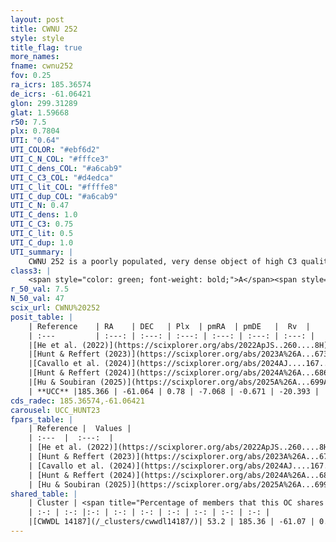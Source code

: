 ```yaml
---
layout: post
title: CWNU 252
style: style
title_flag: true
more_names: 
fname: cwnu252
fov: 0.25
ra_icrs: 185.36574
de_icrs: -61.06421
glon: 299.31289
glat: 1.59668
r50: 7.5
plx: 0.7804
UTI: "0.64"
UTI_COLOR: "#ebf6d2"
UTI_C_N_COL: "#fffce3"
UTI_C_dens_COL: "#a6cab9"
UTI_C_C3_COL: "#d4edca"
UTI_C_lit_COL: "#ffffe8"
UTI_C_dup_COL: "#a6cab9"
UTI_C_N: 0.47
UTI_C_dens: 1.0
UTI_C_C3: 0.75
UTI_C_lit: 0.5
UTI_C_dup: 1.0
UTI_summary: |
    CWNU 252 is a poorly populated, very dense object of high C3 quality. It was recently reported but it is moderately studied in the literature. This object shares a significant percentage of members with a later reported entry.
class3: |
    <span style="color: green; font-weight: bold;">A</span><span style="color: #FFC300; font-weight: bold;">B</span>
r_50_val: 7.5
N_50_val: 47
scix_url: CWNU%20252
posit_table: |
    | Reference    | RA    | DEC   | Plx  | pmRA  | pmDE   |  Rv  |
    | :---         | :---: | :---: | :---: | :---: | :---: | :---: |
    |[He et al. (2022)](https://scixplorer.org/abs/2022ApJS..260....8H) | 185.376 | -61.085 | 0.76 | -7.05 | -0.72 | -3.4 |
    |[Hunt & Reffert (2023)](https://scixplorer.org/abs/2023A%26A...673A.114H) | 185.398 | -61.072 | 0.777 | -7.055 | -0.658 | -16.109 |
    |[Cavallo et al. (2024)](https://scixplorer.org/abs/2024AJ....167...12C) | 185.484 | -61.05 | 0.779 | -- | -- | -- |
    |[Hunt & Reffert (2024)](https://scixplorer.org/abs/2024A%26A...686A..42H) | 185.398 | -61.072 | 0.777 | -7.055 | -0.658 | -16.109 |
    |[Hu & Soubiran (2025)](https://scixplorer.org/abs/2025A%26A...699A.246H) | 185.484 | -61.05 | -- | -- | -- | -- |
    | **UCC** |185.366 | -61.064 | 0.78 | -7.068 | -0.671 | -20.393 | 
cds_radec: 185.36574,-61.06421
carousel: UCC_HUNT23
fpars_table: |
    | Reference |  Values |
    | :---  |  :---:  |
    | [He et al. (2022)](https://scixplorer.org/abs/2022ApJS..260....8H) | `AG=0.95, m-M=11.05, logAge=8.0, Z=0.034` |
    | [Hunt & Reffert (2023)](https://scixplorer.org/abs/2023A%26A...673A.114H) | `AV50=0.725, diffAV50=0.83, MOD50=10.45, logAge50=8.417` |
    | [Cavallo et al. (2024)](https://scixplorer.org/abs/2024AJ....167...12C) | `AV50=0.42, dMod50=10.38, logAge50=8.7, [Fe/H]50=0.27` |
    | [Hunt & Reffert (2024)](https://scixplorer.org/abs/2024A%26A...686A..42H) | `MassJ=122.916` |
    | [Hu & Soubiran (2025)](https://scixplorer.org/abs/2025A%26A...699A.246H) | `MA22=-0.25, MA23f=-0.21, MZ23=-0.19, MK24=-0.14, MF24=-0.15` |
shared_table: |
    | Cluster | <span title="Percentage of members that this OC shares with the ones listed">%</span>   | RA   | DEC   | Plx   | pmRA  | pmDE  | Rv | UTI |
    | :-: | :-: |:-: | :-: | :-: | :-: | :-: | :-: | :-: |
    |[CWWDL 14187](/_clusters/cwwdl14187/)| 53.2 | 185.36 | -61.07 | 0.78 | -7.04 | -0.61 | -12.93 |0.0 |
---
```


